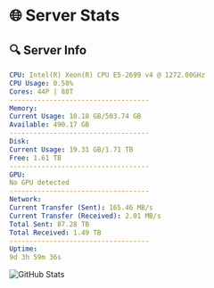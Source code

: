 # 🌐 Server Stats
## 🔍 Server Info
```yaml
CPU: Intel(R) Xeon(R) CPU E5-2699 v4 @ 1272.00GHz
CPU Usage: 0.50%
Cores: 44P | 88T
-----------------------------------
Memory:
Current Usage: 10.18 GB/503.74 GB
Available: 490.17 GB
-----------------------------------
Disk:
Current Usage: 19.31 GB/1.71 TB
Free: 1.61 TB
-----------------------------------
GPU:
No GPU detected
-----------------------------------
Network:
Current Transfer (Sent): 165.46 MB/s
Current Transfer (Received): 2.01 MB/s
Total Sent: 87.28 TB
Total Received: 1.49 TB
-----------------------------------
Uptime:
9d 3h 59m 36s
```
![GitHub Stats](https://img.shields.io/badge/Updated-2025-02-17_02:42:54-blue)